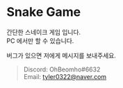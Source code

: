 # Snake Game

간단한 스네이크 게임 입니다.  
PC 에서만 할 수 있습니다.  
  
버그가 있으면 저에게 메시지를 보내주세요.
> Discord: OhBeomho#6632  
> Email: tyler0322@naver.com
